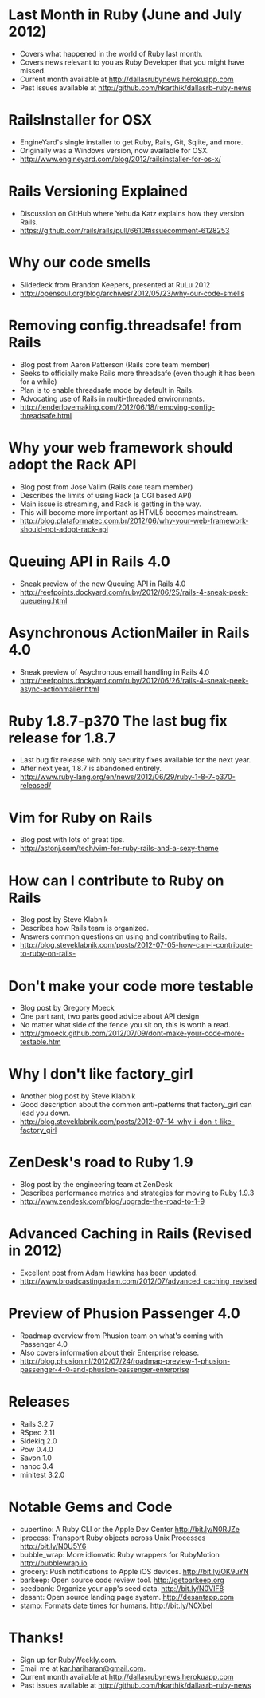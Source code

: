 # Last Month in Ruby (June and July 2012)
* Covers what happened in the world of Ruby last month.
* Covers news relevant to you as Ruby Developer that you might have missed.
* Current month available at http://dallasrubynews.herokuapp.com
* Past issues available at http://github.com/hkarthik/dallasrb-ruby-news

# RailsInstaller for OSX
* EngineYard's single installer to get Ruby, Rails, Git, Sqlite, and more.
* Originally was a Windows version, now available for OSX.
* http://www.engineyard.com/blog/2012/railsinstaller-for-os-x/

# Rails Versioning Explained
* Discussion on GitHub where Yehuda Katz explains how they version Rails.
* https://github.com/rails/rails/pull/6610#issuecomment-6128253

# Why our code smells
* Slidedeck from Brandon Keepers, presented at RuLu 2012
* http://opensoul.org/blog/archives/2012/05/23/why-our-code-smells

# Removing config.threadsafe! from Rails
* Blog post from Aaron Patterson (Rails core team member)
* Seeks to officially make Rails more threadsafe (even though it has been for a while)
* Plan is to enable threadsafe mode by default in Rails.
* Advocating use of Rails in multi-threaded environments.
* http://tenderlovemaking.com/2012/06/18/removing-config-threadsafe.html

# Why your web framework should adopt the Rack API
* Blog post from Jose Valim (Rails core team member)
* Describes the limits of using Rack (a CGI based API)
* Main issue is streaming, and Rack is getting in the way.
* This will become more important as HTML5 becomes mainstream.
* http://blog.plataformatec.com.br/2012/06/why-your-web-framework-should-not-adopt-rack-api

# Queuing API in Rails 4.0
* Sneak preview of the new Queuing API in Rails 4.0
* http://reefpoints.dockyard.com/ruby/2012/06/25/rails-4-sneak-peek-queueing.html

# Asynchronous ActionMailer in Rails 4.0
* Sneak preview of Asychronous email handling in Rails 4.0
* http://reefpoints.dockyard.com/ruby/2012/06/26/rails-4-sneak-peek-async-actionmailer.html

# Ruby 1.8.7-p370 The last bug fix release for 1.8.7
* Last bug fix release with only security fixes available for the next year.
* After next year, 1.8.7 is abandoned entirely.
* http://www.ruby-lang.org/en/news/2012/06/29/ruby-1-8-7-p370-released/

# Vim for Ruby on Rails
* Blog post with lots of great tips.
* http://astonj.com/tech/vim-for-ruby-rails-and-a-sexy-theme

# How can I contribute to Ruby on Rails
* Blog post by Steve Klabnik
* Describes how Rails team is organized.
* Answers common questions on using and contributing to Rails.
* http://blog.steveklabnik.com/posts/2012-07-05-how-can-i-contribute-to-ruby-on-rails-

# Don't make your code more testable
* Blog post by Gregory Moeck
* One part rant, two parts good advice about API design
* No matter what side of the fence you sit on, this is worth a read.
* http://gmoeck.github.com/2012/07/09/dont-make-your-code-more-testable.htm

# Why I don't like factory_girl
* Another blog post by Steve Klabnik
* Good description about the common anti-patterns that factory_girl can lead you down.
* http://blog.steveklabnik.com/posts/2012-07-14-why-i-don-t-like-factory_girl

# ZenDesk's road to Ruby 1.9
* Blog post by the engineering team at ZenDesk
* Describes performance metrics and strategies for moving to Ruby 1.9.3
* http://www.zendesk.com/blog/upgrade-the-road-to-1-9

# Advanced Caching in Rails (Revised in 2012)
* Excellent post from Adam Hawkins has been updated.
* http://www.broadcastingadam.com/2012/07/advanced_caching_revised

# Preview of Phusion Passenger 4.0
* Roadmap overview from Phusion team on what's coming with Passenger 4.0
* Also covers information about their Enterprise release.
* http://blog.phusion.nl/2012/07/24/roadmap-preview-1-phusion-passenger-4-0-and-phusion-passenger-enterprise 

# Releases
* Rails 3.2.7
* RSpec 2.11
* Sidekiq 2.0
* Pow 0.4.0
* Savon 1.0
* nanoc 3.4
* minitest 3.2.0

# Notable Gems and Code
* cupertino: A Ruby CLI or the Apple Dev Center http://bit.ly/N0RJZe
* iprocess: Transport Ruby objects across Unix Processes http://bit.ly/N0U5Y6
* bubble_wrap: More idiomatic Ruby wrappers for RubyMotion http://bubblewrap.io
* grocery: Push notifications to Apple iOS devices. http://bit.ly/OK9uYN
* barkeep: Open source code review tool. http://getbarkeep.org
* seedbank: Organize your app's seed data. http://bit.ly/N0VIF8
* desant: Open source landing page system. http://desantapp.com
* stamp: Formats date times for humans. http://bit.ly/N0XbeI


# Thanks!
* Sign up for RubyWeekly.com.
* Email me at kar.hariharan@gmail.com.
* Current month available at http://dallasrubynews.herokuapp.com
* Past issues available at http://github.com/hkarthik/dallasrb-ruby-news
